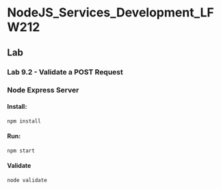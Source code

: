 # NodeJS_Services_Development_LFW212

## Lab

### Lab 9.2 - Validate a POST Request

### Node Express Server

#### Install:
```
npm install
```

#### Run:
```
npm start
```

#### Validate
```
node validate
```